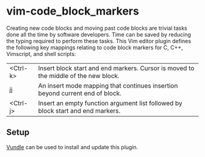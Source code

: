 vim-code_block_markers
======================

Creating new code blocks and moving past code blocks are trivial tasks done all the time by software developers. Time can be saved by reducing the typing required to perform these tasks. This Vim editor plugin defines the following key mappings relating to code block markers for C, C++, Vimscript, and shell scripts:

<table>
<tr>
<td>&lt;Ctrl-k&gt;</td>
<td>Insert block start and end markers. Cursor is moved to the middle of the new block.
</tr>

<tr>
<td>jj</td>
<td>An insert mode mapping that continues insertion beyond current end of block.
</tr>

<tr>
<td>&lt;Ctrl-j&gt;</td>
<td>Insert an empty function argument list followed by block start and end markers.
</tr>
</table>



Setup
-----
[Vundle](https://github.com/gmarik/vundle) can be used to install and update this plugin.
